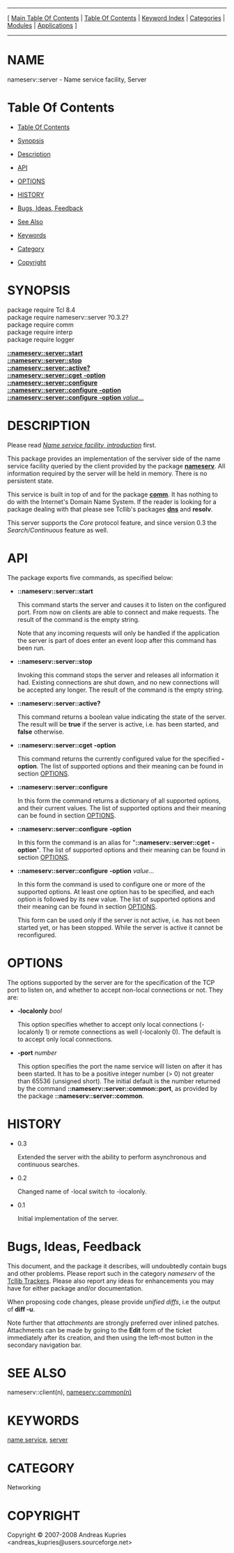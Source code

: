 
[//000000001]: # (nameserv::server \- Name service facility)
[//000000002]: # (Generated from file 'nns\_server\.man' by tcllib/doctools with format 'markdown')
[//000000003]: # (Copyright &copy; 2007\-2008 Andreas Kupries <andreas\_kupries@users\.sourceforge\.net>)
[//000000004]: # (nameserv::server\(n\) 0\.3\.2 tcllib "Name service facility")

<hr> [ <a href="../../../../toc.md">Main Table Of Contents</a> &#124; <a
href="../../../toc.md">Table Of Contents</a> &#124; <a
href="../../../../index.md">Keyword Index</a> &#124; <a
href="../../../../toc0.md">Categories</a> &#124; <a
href="../../../../toc1.md">Modules</a> &#124; <a
href="../../../../toc2.md">Applications</a> ] <hr>

# NAME

nameserv::server \- Name service facility, Server

# <a name='toc'></a>Table Of Contents

  - [Table Of Contents](#toc)

  - [Synopsis](#synopsis)

  - [Description](#section1)

  - [API](#section2)

  - [OPTIONS](#section3)

  - [HISTORY](#section4)

  - [Bugs, Ideas, Feedback](#section5)

  - [See Also](#seealso)

  - [Keywords](#keywords)

  - [Category](#category)

  - [Copyright](#copyright)

# <a name='synopsis'></a>SYNOPSIS

package require Tcl 8\.4  
package require nameserv::server ?0\.3\.2?  
package require comm  
package require interp  
package require logger  

[__::nameserv::server::start__](#1)  
[__::nameserv::server::stop__](#2)  
[__::nameserv::server::active?__](#3)  
[__::nameserv::server::cget__ __\-option__](#4)  
[__::nameserv::server::configure__](#5)  
[__::nameserv::server::configure__ __\-option__](#6)  
[__::nameserv::server::configure__ __\-option__ *value*\.\.\.](#7)  

# <a name='description'></a>DESCRIPTION

Please read *[Name service facility, introduction](nns\_intro\.md)* first\.

This package provides an implementation of the serviver side of the name service
facility queried by the client provided by the package
__[nameserv](nns\_client\.md)__\. All information required by the server
will be held in memory\. There is no persistent state\.

This service is built in top of and for the package
__[comm](\.\./comm/comm\.md)__\. It has nothing to do with the Internet's
Domain Name System\. If the reader is looking for a package dealing with that
please see Tcllib's packages __[dns](\.\./dns/tcllib\_dns\.md)__ and
__resolv__\.

This server supports the *Core* protocol feature, and since version 0\.3 the
*Search/Continuous* feature as well\.

# <a name='section2'></a>API

The package exports five commands, as specified below:

  - <a name='1'></a>__::nameserv::server::start__

    This command starts the server and causes it to listen on the configured
    port\. From now on clients are able to connect and make requests\. The result
    of the command is the empty string\.

    Note that any incoming requests will only be handled if the application the
    server is part of does enter an event loop after this command has been run\.

  - <a name='2'></a>__::nameserv::server::stop__

    Invoking this command stops the server and releases all information it had\.
    Existing connections are shut down, and no new connections will be accepted
    any longer\. The result of the command is the empty string\.

  - <a name='3'></a>__::nameserv::server::active?__

    This command returns a boolean value indicating the state of the server\. The
    result will be __true__ if the server is active, i\.e\. has been started,
    and __false__ otherwise\.

  - <a name='4'></a>__::nameserv::server::cget__ __\-option__

    This command returns the currently configured value for the specified
    __\-option__\. The list of supported options and their meaning can be
    found in section [OPTIONS](#section3)\.

  - <a name='5'></a>__::nameserv::server::configure__

    In this form the command returns a dictionary of all supported options, and
    their current values\. The list of supported options and their meaning can be
    found in section [OPTIONS](#section3)\.

  - <a name='6'></a>__::nameserv::server::configure__ __\-option__

    In this form the command is an alias for "__::nameserv::server::cget__
    __\-option__"\. The list of supported options and their meaning can be
    found in section [OPTIONS](#section3)\.

  - <a name='7'></a>__::nameserv::server::configure__ __\-option__ *value*\.\.\.

    In this form the command is used to configure one or more of the supported
    options\. At least one option has to be specified, and each option is
    followed by its new value\. The list of supported options and their meaning
    can be found in section [OPTIONS](#section3)\.

    This form can be used only if the server is not active, i\.e\. has not been
    started yet, or has been stopped\. While the server is active it cannot be
    reconfigured\.

# <a name='section3'></a>OPTIONS

The options supported by the server are for the specification of the TCP port to
listen on, and whether to accept non\-local connections or not\. They are:

  - __\-localonly__ *bool*

    This option specifies whether to accept only local connections \(\-localonly
    1\) or remote connections as well \(\-localonly 0\)\. The default is to accept
    only local connections\.

  - __\-port__ *number*

    This option specifies the port the name service will listen on after it has
    been started\. It has to be a positive integer number \(> 0\) not greater than
    65536 \(unsigned short\)\. The initial default is the number returned by the
    command __::nameserv::server::common::port__, as provided by the package
    __::nameserv::server::common__\.

# <a name='section4'></a>HISTORY

  - 0\.3

    Extended the server with the ability to perform asynchronous and continuous
    searches\.

  - 0\.2

    Changed name of \-local switch to \-localonly\.

  - 0\.1

    Initial implementation of the server\.

# <a name='section5'></a>Bugs, Ideas, Feedback

This document, and the package it describes, will undoubtedly contain bugs and
other problems\. Please report such in the category *nameserv* of the [Tcllib
Trackers](http://core\.tcl\.tk/tcllib/reportlist)\. Please also report any ideas
for enhancements you may have for either package and/or documentation\.

When proposing code changes, please provide *unified diffs*, i\.e the output of
__diff \-u__\.

Note further that *attachments* are strongly preferred over inlined patches\.
Attachments can be made by going to the __Edit__ form of the ticket
immediately after its creation, and then using the left\-most button in the
secondary navigation bar\.

# <a name='seealso'></a>SEE ALSO

nameserv::client\(n\), [nameserv::common\(n\)](nns\_common\.md)

# <a name='keywords'></a>KEYWORDS

[name service](\.\./\.\./\.\./\.\./index\.md\#name\_service),
[server](\.\./\.\./\.\./\.\./index\.md\#server)

# <a name='category'></a>CATEGORY

Networking

# <a name='copyright'></a>COPYRIGHT

Copyright &copy; 2007\-2008 Andreas Kupries <andreas\_kupries@users\.sourceforge\.net>
